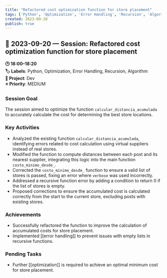 ```yaml
---
title: "Refactored cost optimization function for store placement"
tags: ['Python', 'Optimization', 'Error Handling', 'Recursion', 'Algorithm']
created: 2023-09-20
publish: true
---
```


## 📅 2023-09-20 — Session: Refactored cost optimization function for store placement

**🕒 18:00–18:20**  
**🏷️ Labels**: Python, Optimization, Error Handling, Recursion, Algorithm  
**📂 Project**: Dev  
**⭐ Priority**: MEDIUM  


### Session Goal
The session aimed to optimize the function `calcular_distancia_acumulada` to accurately calculate the cost for determining the best store locations.

### Key Activities
- Analyzed the existing function `calcular_distancia_acumulada`, identifying errors related to cost calculation using virtual suppliers instead of real stores.
- Modified the function to compute distances between each post and its nearest supplier, integrating this logic into the main function `costo_minimo_desde_`.
- Corrected the `costo_minimo_desde_` function to ensure a valid list of stores is passed, fixing an error where `verbose` was used incorrectly.
- Addressed a recursive function error by adding a condition to return 0 if the list of stores is empty.
- Proposed corrections to ensure the accumulated cost is calculated correctly from the start to the current store, excluding posts with existing stores.

### Achievements
- Successfully refactored the function to improve the calculation of accumulated costs for store placement.
- Implemented [[error handling]] to prevent issues with empty lists in recursive functions.

### Pending Tasks
- Further [[optimization]] is required to achieve an optimal minimum cost for store placement.
